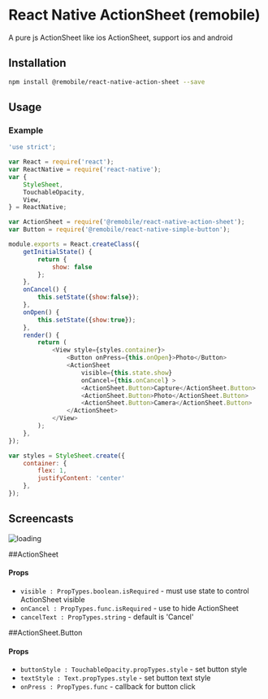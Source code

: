 # React Native ActionSheet (remobile)
A pure js ActionSheet like ios ActionSheet, support ios and android

## Installation
```sh
npm install @remobile/react-native-action-sheet --save
```

## Usage

### Example
```js
'use strict';

var React = require('react');
var ReactNative = require('react-native');
var {
    StyleSheet,
    TouchableOpacity,
    View,
} = ReactNative;

var ActionSheet = require('@remobile/react-native-action-sheet');
var Button = require('@remobile/react-native-simple-button');

module.exports = React.createClass({
    getInitialState() {
        return {
            show: false
        };
    },
    onCancel() {
        this.setState({show:false});
    },
    onOpen() {
        this.setState({show:true});
    },
    render() {
        return (
            <View style={styles.container}>
                <Button onPress={this.onOpen}>Photo</Button>
                <ActionSheet
                    visible={this.state.show}
                    onCancel={this.onCancel} >
                    <ActionSheet.Button>Capture</ActionSheet.Button>
                    <ActionSheet.Button>Photo</ActionSheet.Button>
                    <ActionSheet.Button>Camera</ActionSheet.Button>
                </ActionSheet>
            </View>
        );
    },
});

var styles = StyleSheet.create({
    container: {
        flex: 1,
        justifyContent: 'center'
    },
});
```

## Screencasts

![loading](https://github.com/remobile/react-native-action-sheet/blob/master/screencasts/demo.gif)

##ActionSheet
#### Props
- `visible : PropTypes.boolean.isRequired` - must use state to control ActionSheet visible
- `onCancel : PropTypes.func.isRequired` - use to hide ActionSheet
- `cancelText : PropTypes.string` - default is 'Cancel'

##ActionSheet.Button
#### Props
- `buttonStyle : TouchableOpacity.propTypes.style` - set button style
- `textStyle : Text.propTypes.style` - set button text style
- `onPress : PropTypes.func` - callback for button click
